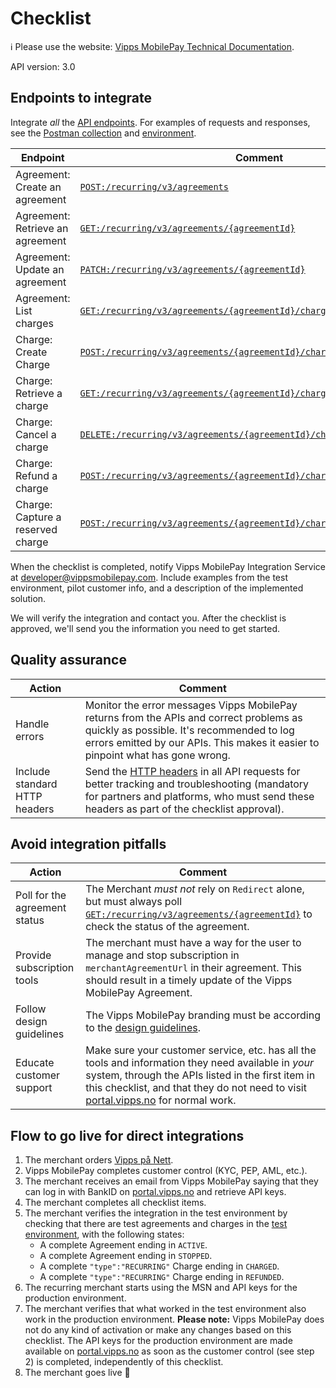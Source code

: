 <!-- START_METADATA
---
title: Recurring API checklist
sidebar_label: Checklist
sidebar_position: 40
description: Checklist for full integration with the Recurring API.
pagination_next: null
pagination_prev: null
---
END_METADATA -->

# Checklist

<!-- START_COMMENT -->

ℹ️ Please use the website:
[Vipps MobilePay Technical Documentation](https://developer.vippsmobilepay.com/docs/APIs/recurring-api).

<!-- END_COMMENT -->

API version: 3.0

## Endpoints to integrate

Integrate _all_ the [API endpoints](https://developer.vippsmobilepay.com/api/recurring/).
For examples of requests and responses, see the [Postman collection](/tools/recurring-v3-api-postman-collection.json) and [environment](https://developer.vippsmobilepay.com/internal-tools/global-postman-environment.json).

| Endpoint | Comment |
|----------|---------|
| Agreement: Create an agreement | [`POST:/recurring/v3/agreements`][draft-agreement-endpoint] |
| Agreement: Retrieve an agreement | [`GET:/recurring/v3/agreements/{agreementId}`][fetch-agreement-endpoint] |
| Agreement: Update an agreement | [`PATCH:/recurring/v3/agreements/{agreementId}`][update-agreement-patch-endpoint] |
| Agreement: List charges | [`GET:/recurring/v3/agreements/{agreementId}/charges`][list-charges-endpoint] |
| Charge: Create Charge | [`POST:/recurring/v3/agreements/{agreementId}/charges`][create-charge-endpoint] |
| Charge: Retrieve a charge | [`GET:/recurring/v3/agreements/{agreementId}/charges/{chargeId}`][fetch-charge-endpoint] |
| Charge: Cancel a charge | [`DELETE:/recurring/v3/agreements/{agreementId}/charges/{chargeId}`][cancel-charge-endpoint] |
| Charge: Refund a charge | [`POST:/recurring/v3/agreements/{agreementId}/charges/{chargeId}/refund`][refund-charge-endpoint] |
| Charge: Capture a reserved charge | [`POST:/recurring/v3/agreements/{agreementId}/charges/{chargeId}/capture`][capture-charge-endpoint] |

When the checklist is completed, notify Vipps MobilePay Integration Service
at [developer@vippsmobilepay.com](mailto:developer@vippsmobilepay.com).
Include examples from the test environment, pilot customer info, and a description of the implemented solution.

We will verify the integration and contact you.
After the checklist is approved, we'll send you the information you need to get started.

## Quality assurance

| Action | Comment |
|--------|---------|
|     Handle errors | Monitor the error messages Vipps MobilePay returns from the APIs and correct problems as quickly as possible. It's recommended to log errors emitted by our APIs. This makes it easier to pinpoint what has gone wrong. |
|     Include standard HTTP headers | Send the [HTTP headers](https://developer.vippsmobilepay.com/docs/knowledge-base/http-headers) in all API requests for better tracking and troubleshooting (mandatory for partners and platforms, who must send these headers as part of the checklist approval). |

## Avoid integration pitfalls

| Action | Comment   |
|--------|-----------|
| Poll for the agreement status | The Merchant _must not_ rely on `Redirect` alone, but must always poll [`GET:/recurring/v3/agreements/{agreementId}`][fetch-agreement-endpoint] to check the status of the agreement. |
| Provide subscription tools | The merchant must have a way for the user to manage and stop subscription in `merchantAgreementUrl` in their agreement. This should result in a timely update of the Vipps MobilePay Agreement. |
|     Follow design guidelines| The Vipps MobilePay branding must be according to the [design guidelines](https://developer.vippsmobilepay.com/docs/design-guidelines). |
|     Educate customer support| Make sure your customer service, etc. has all the tools and information they need available in _your_ system, through the APIs listed in the first item in this checklist, and that they do not need to visit [portal.vipps.no](https://portal.vipps.no) for normal work. |

## Flow to go live for direct integrations

1. The merchant orders [Vipps på Nett](https://www.vipps.no/produkter-og-tjenester/bedrift/ta-betalt-paa-nett/ta-betalt-paa-nett/).
2. Vipps MobilePay completes customer control (KYC, PEP, AML, etc.).
3. The merchant receives an email from Vipps MobilePay saying that they can log in with BankID on [portal.vipps.no](https://portal.vipps.no) and retrieve API keys.
4. The merchant completes all checklist items.
5. The merchant verifies the integration in the test environment by checking that
   there are test agreements and charges in the
   [test environment](https://developer.vippsmobilepay.com/docs/test-environment),
   with the following states:
   * A complete Agreement ending in `ACTIVE`.
   * A complete Agreement ending in `STOPPED`.
   * A complete `"type":"RECURRING"` Charge ending in  `CHARGED`.
   * A complete `"type":"RECURRING"` Charge ending in  `REFUNDED`.
6. The recurring merchant starts using the MSN and API keys for the production environment.
7. The merchant verifies that what worked in the test environment also work in the production environment.
   **Please note:** Vipps MobilePay does not do any kind of activation or make any changes based on this checklist.
   The API keys for the production environment are made available on
   [portal.vipps.no](https://portal.vipps.no)
   as soon as the customer control (see step 2) is completed, independently of this checklist.
8. The merchant goes live 🎉


[draft-agreement-endpoint]: https://developer.vippsmobilepay.com/api/recurring#tag/Agreement-v3-endpoints/operation/DraftAgreementV3
[fetch-agreement-endpoint]: https://developer.vippsmobilepay.com/api/recurring#tag/Agreement-v3-endpoints/operation/FetchAgreementV3
[update-agreement-patch-endpoint]: https://developer.vippsmobilepay.com/api/recurring#tag/Agreement-v3-endpoints/operation/UpdateAgreementPatchV3
[force-accept-agreement-endpoint]: https://developer.vippsmobilepay.com/api/recurring#tag/Agreement-v3-endpoints/operation/acceptUsingPATCHV3
[list-charges-endpoint]: https://developer.vippsmobilepay.com/api/recurring#tag/Charge-v3-endpoints/operation/ListChargesV3
[create-charge-endpoint]: https://developer.vippsmobilepay.com/api/recurring#tag/Charge-v3-endpoints/operation/CreateChargeV3
[fetch-charge-endpoint]: https://developer.vippsmobilepay.com/api/recurring#tag/Charge-v3-endpoints/operation/FetchChargeV3
[cancel-charge-endpoint]: https://developer.vippsmobilepay.com/api/recurring#tag/Charge-v3-endpoints/operation/CancelChargeV3
[capture-charge-endpoint]: https://developer.vippsmobilepay.com/api/recurring#tag/Charge-v3-endpoints/operation/CaptureChargeV3
[refund-charge-endpoint]: https://developer.vippsmobilepay.com/api/recurring#tag/Charge-v3-endpoints/operation/RefundChargeV3
[userinfo-endpoint]: https://developer.vippsmobilepay.com/api/userinfo#operation/getUserinfo
[access-token-endpoint]: https://developer.vippsmobilepay.com/api/access-token#tag/Authorization-Service/operation/fetchAuthorizationTokenUsingPost
[vipps-test-environment]: https://developer.vippsmobilepay.com/docs/test-environment
